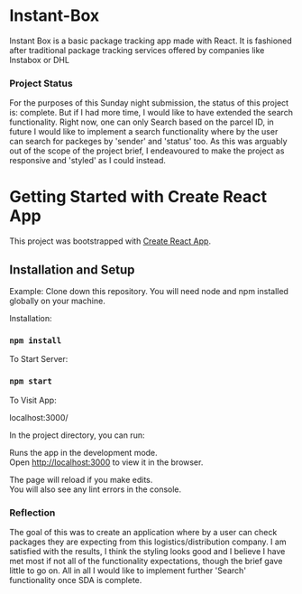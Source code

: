 # Instant-Box
Instant Box is a basic package tracking app made with React. It is fashioned after traditional package tracking services offered by companies like Instabox or DHL

### Project Status

For the purposes of this Sunday night submission, the status of this project is: complete. But if I had more time, I would like to have extended the search functionality. Right now, one can only Search based on the parcel ID, in future I would like to implement a search functionality where by the user can search for packeges by 'sender' and 'status' too. As this was arguably out of the scope of the project brief, I endeavoured to make the project as responsive and 'styled' as I could instead.

# Getting Started with Create React App

This project was bootstrapped with [Create React App](https://github.com/facebook/create-react-app).

## Installation and Setup

Example:
Clone down this repository. You will need node and npm installed globally on your machine.

Installation:

### `npm install`

To Start Server:

### `npm start`

To Visit App:

localhost:3000/

In the project directory, you can run:

Runs the app in the development mode.\
Open [http://localhost:3000](http://localhost:3000) to view it in the browser.

The page will reload if you make edits.\
You will also see any lint errors in the console.


### Reflection

The goal of this was to create an application where by a user can check packages they are expecting from this logistics/distribution company. I am satisfied with the results, I think the styling looks good and I believe I have met most if not all of the functionality expectations, though the brief gave little to go on. All in all I would like to implement further 'Search' functionality once SDA is complete.